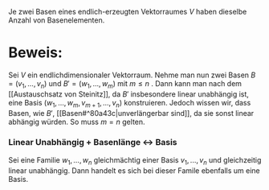 Je zwei Basen eines endlich-erzeugten Vektorraumes $V$ haben dieselbe Anzahl von Basenelementen. 

# Beweis:
Sei $V$ ein endlichdimensionaler Vektorraum. Nehme man nun zwei Basen $B = (v_1, ..., v_n)$ und $B' = (w_1, ..., w_m)$ mit $m \le n$ . Dann kann man nach dem [[Austauschsatz von Steinitz]], da $B'$ insbesondere linear unabhängig ist, eine Basis $(w_1, ..., w_m, v_{m + 1}, ..., v_n)$ konstruieren. 
Jedoch wissen wir, dass Basen, wie $B'$, [[Basen#^80a43c|unverlängerbar sind]], da sie sonst linear abhängig würden. So muss $m = n$ gelten.

### Linear Unabhängig + Basenlänge <-> Basis
Sei eine Familie $w_1, ..., w_n$ gleichmächtig einer Basis $v_1, ..., v_n$ und gleichzeitig linear unabhängig. Dann handelt es sich bei dieser Famile ebenfalls um eine Basis.